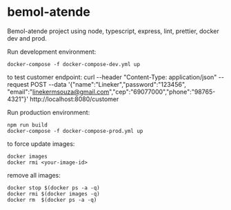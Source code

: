 # bemol-atende

Bemol-atende project using node, typescript, express, lint, prettier, docker dev and prod.

Run development environment:

```
docker-compose -f docker-compose-dev.yml up
```

to test customer endpoint: curl --header "Content-Type: application/json" --request POST --data '{"name":"Lineker","password":"123456", "email":"linekermsouza@gmail.com","cep":"69077000","phone":"98765-4321"}' http://localhost:8080/customer

Run production environment:

```
npm run build
docker-compose -f docker-compose-prod.yml up
```

to force update images:

```console
docker images
docker rmi <your-image-id>
```

remove all images:

```console
docker stop $(docker ps -a -q)
docker rmi $(docker images -q)
docker rm  $(docker ps -a -q)
```
